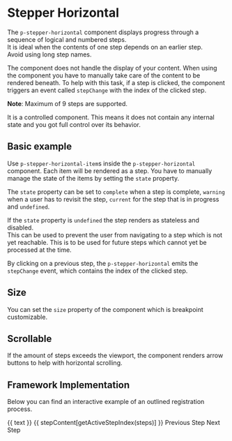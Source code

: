 # Stepper Horizontal

The `p-stepper-horizontal` component displays progress through a sequence of logical and numbered steps.  
It is ideal when the contents of one step depends on an earlier step.  
Avoid using long step names.

The component does not handle the display of your content. When using the component you have to manually take care of
the content to be rendered beneath. To help with this task, if a step is clicked, the component triggers an event called
`stepChange` with the index of the clicked step.

**Note**: Maximum of 9 steps are supported.

It is a controlled component. This means it does not contain any internal state and you got full control over its
behavior.

<TableOfContents></TableOfContents>

## Basic example

Use `p-stepper-horizontal-item`s inside the `p-stepper-horizontal` component. Each item will be rendered as a step. You
have to manually manage the state of the items by setting the `state` property.

The `state` property can be set to `complete` when a step is complete, `warning` when a user has to revisit the step,
`current` for the step that is in progress and `undefined`.

If the `state` property is `undefined` the step renders as stateless and disabled.  
This can be used to prevent the user from navigating to a step which is not yet reachable. This is to be used for future
steps which cannot yet be processed at the time.

By clicking on a previous step, the `p-stepper-horizontal` emits the `stepChange` event, which contains the index of the
clicked step.

<Playground :config="config" :markup="basic"></Playground>

## Size

You can set the `size` property of the component which is breakpoint customizable.

<Playground :markup="sizeMarkup" :config="config">
  <SelectOptions v-model="size" :values="sizes" name="size"></SelectOptions>
</Playground>

## Scrollable

If the amount of steps exceeds the viewport, the component renders arrow buttons to help with horizontal scrolling.

<Playground :config="config" :markup="scrollable"></Playground>

## Framework Implementation

Below you can find an interactive example of an outlined registration process.

<Playground :frameworkMarkup="codeExample" :config="config">
  <p-stepper-horizontal :theme="theme" @stepChange="onStepChange">    
    <p-stepper-horizontal-item v-for="({ state, text }, i) in steps" :state="state">{{ text }}</p-stepper-horizontal-item>
  </p-stepper-horizontal>
  <p-text :theme="theme" class="mock-content">{{ stepContent[getActiveStepIndex(steps)] }}</p-text>

  <p-button-group>
    <p-button
      icon="arrow-head-left"
      variant="tertiary"
      :disabled="getActiveStepIndex(steps) === 0"
      :theme="theme"
      @click="onNextPrevStep('prev')"
    >
      Previous Step
    </p-button>
    <p-button
      variant="primary"
      :disabled="getActiveStepIndex(steps) === steps.length - 1"
      :theme="theme"
      @click="onNextPrevStep('next')"
    >
      Next Step
    </p-button>
  </p-button-group>
</Playground>

<script lang="ts">
import Vue from 'vue';
import Component from 'vue-class-component';
import { getStepperHorizontalCodeSamples } from '@porsche-design-system/shared';
import type { Theme } from '@/models';
import { STEPPER_HORIZONTAL_SIZES } from './stepper-horizontal-utils'; 

@Component
export default class Code extends Vue {
  config = { themeable: true };

  codeExample = getStepperHorizontalCodeSamples();
  
  basic = `<p-stepper-horizontal>
  <p-stepper-horizontal-item state='complete">Step 1</p-stepper-horizontal-item>
  <p-stepper-horizontal-item state="warning">Step 2</p-stepper-horizontal-item>
  <p-stepper-horizontal-item state="current">Step 3</p-stepper-horizontal-item>
  <p-stepper-horizontal-item>Step 4</p-stepper-horizontal-item>
</p-stepper-horizontal>`;

  size = 'small';
  sizes = [...STEPPER_HORIZONTAL_SIZES, "{ base: 'small', l: 'medium' }"];
  get sizeMarkup() {
    return `<p-stepper-horizontal size="${this.size}">
  <p-stepper-horizontal-item state="complete">Step 1</p-stepper-horizontal-item>
  <p-stepper-horizontal-item state="warning">Step 2</p-stepper-horizontal-item>
  <p-stepper-horizontal-item state="current">Step 3</p-stepper-horizontal-item>
  <p-stepper-horizontal-item>Step 4</p-stepper-horizontal-item>
  <p-stepper-horizontal-item>Step 5</p-stepper-horizontal-item>
  <p-stepper-horizontal-item>Step 6</p-stepper-horizontal-item>
  <p-stepper-horizontal-item>Step 7</p-stepper-horizontal-item>
  <p-stepper-horizontal-item>Step 8</p-stepper-horizontal-item>
  <p-stepper-horizontal-item>Step 9</p-stepper-horizontal-item>
</p-stepper-horizontal>`;
  }

  scrollable = `<div style="max-width: 600px">
  <p-stepper-horizontal>
    <p-stepper-horizontal-item state="complete">Step 1</p-stepper-horizontal-item>
    <p-stepper-horizontal-item state="complete">Step 2</p-stepper-horizontal-item>
    <p-stepper-horizontal-item state="complete">Step 3</p-stepper-horizontal-item>
    <p-stepper-horizontal-item state="complete">Step 4</p-stepper-horizontal-item>
    <p-stepper-horizontal-item state="complete">Step 5</p-stepper-horizontal-item>
    <p-stepper-horizontal-item state="current">Step 6</p-stepper-horizontal-item>
    <p-stepper-horizontal-item>Step 7</p-stepper-horizontal-item>
    <p-stepper-horizontal-item>Step 8</p-stepper-horizontal-item>
    <p-stepper-horizontal-item>Step 9</p-stepper-horizontal-item>
  </p-stepper-horizontal>
</div>`;

  steps: { state: string; text: string; }[] = [
    { state: 'current', text: 'Enter personal details' }, 
    { state: undefined, text: 'Confirm e-mail' }, 
    { state: undefined, text: 'Set password' },
  ];

  stepContent = [
    'A form with personal details could be displayed here.',
    'A form with a verification code input field could be displayed here.',
    'A form with a password input field could be displayed here.',
  ];

  getActiveStepIndex(steps): number {
    return steps.findIndex((step) => step.state === 'current');
  }

  onNextPrevStep(direction): void {
    const activeStepIndex = this.getActiveStepIndex(this.steps);

    if (direction === 'next') {
      this.steps[activeStepIndex].state = 'complete';
      this.steps[activeStepIndex + 1].state = 'current';
    } else {
      this.steps[activeStepIndex].state = undefined;
      this.steps[activeStepIndex - 1].state = 'current';
    }
  }

  onStepChange(e): void {
    const { activeStepIndex } = e.detail;
    for (let i = activeStepIndex + 1; i < this.steps.length; i++) {
      /* reset step state when going back via stepper horizontal item click */
      this.steps[i].state = undefined;
    }
    this.steps[activeStepIndex].state = 'current';
  }

  get theme(): Theme {
    return this.$store.getters.theme;
  }
}
</script>

<style scoped lang="scss">
  .mock-content {
    margin: 2rem 0;
  }
</style>
